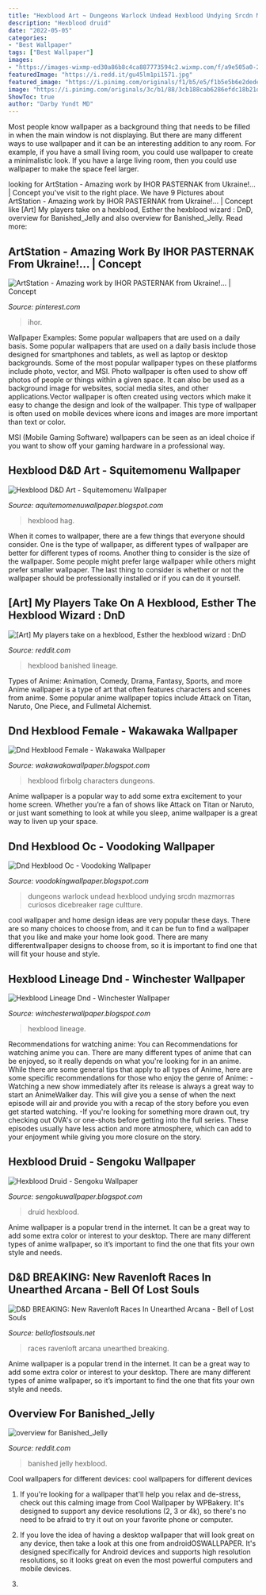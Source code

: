 ```yaml
---
title: "Hexblood Art ~ Dungeons Warlock Undead Hexblood Undying Srcdn Mazmorras Curiosos Dicebreaker Rage Cultture"
description: "Hexblood druid"
date: "2022-05-05"
categories:
- "Best Wallpaper"
tags: ["Best Wallpaper"]
images:
- "https://images-wixmp-ed30a86b8c4ca887773594c2.wixmp.com/f/a9e505a0-2079-4c7f-b9fc-f12cb99f2f1a/degcvfb-bd28edbd-41fd-4448-ae4d-3a3e64f6a2c4.png/v1/fill/w_1280,h_905,q_80,strp/hexblood_hag_by_respawn134_degcvfb-fullview.jpg?token=eyJ0eXAiOiJKV1QiLCJhbGciOiJIUzI1NiJ9.eyJzdWIiOiJ1cm46YXBwOjdlMGQxODg5ODIyNjQzNzNhNWYwZDQxNWVhMGQyNmUwIiwiaXNzIjoidXJuOmFwcDo3ZTBkMTg4OTgyMjY0MzczYTVmMGQ0MTVlYTBkMjZlMCIsIm9iaiI6W1t7ImhlaWdodCI6Ijw9OTA1IiwicGF0aCI6IlwvZlwvYTllNTA1YTAtMjA3OS00YzdmLWI5ZmMtZjEyY2I5OWYyZjFhXC9kZWdjdmZiLWJkMjhlZGJkLTQxZmQtNDQ0OC1hZTRkLTNhM2U2NGY2YTJjNC5wbmciLCJ3aWR0aCI6Ijw9MTI4MCJ9XV0sImF1ZCI6WyJ1cm46c2VydmljZTppbWFnZS5vcGVyYXRpb25zIl19.KCBzBJ5vuIZwOpapjEET14NBZm2vwkTRyI7laoJYmqk"
featuredImage: "https://i.redd.it/gu45lm1pi1571.jpg"
featured_image: "https://i.pinimg.com/originals/f1/b5/e5/f1b5e5b6e2dedeb661e95db891dd3794.png"
image: "https://i.pinimg.com/originals/3c/b1/88/3cb188cab6286efdc18b21d0c54dce57.jpg"
ShowToc: true
author: "Darby Yundt MD"
---
```



Most people know wallpaper as a background thing that needs to be filled in when the main window is not displaying. But there are many different ways to use wallpaper and it can be an interesting addition to any room. For example, if you have a small living room, you could use wallpaper to create a minimalistic look. If you have a large living room, then you could use wallpaper to make the space feel larger.

	

		
looking for ArtStation - Amazing work by IHOR PASTERNAK from Ukraine!... | Concept you've visit to the right place. We have 9 Pictures about ArtStation - Amazing work by IHOR PASTERNAK from Ukraine!... | Concept like [Art] My players take on a hexblood, Esther the hexblood wizard : DnD, overview for Banished_Jelly and also overview for Banished_Jelly. Read more:
		
    
## ArtStation - Amazing Work By IHOR PASTERNAK From Ukraine!... | Concept

<img loading=lazy src="https://i.pinimg.com/originals/3c/b1/88/3cb188cab6286efdc18b21d0c54dce57.jpg" onerror="this.onerror=null;this.src='https://tse1.mm.bing.net/th?id=OIP.1w5CLi2NRdg16uOlENLaHQHaNQ&amp;pid=15.1';" alt="ArtStation - Amazing work by IHOR PASTERNAK from Ukraine!... | Concept">

_Source: pinterest.com_

>ihor. 

	

Wallpaper Examples: Some popular wallpapers that are used on a daily basis.
Some popular wallpapers that are used on a daily basis include those designed for smartphones and tablets, as well as laptop or desktop backgrounds. Some of the most popular wallpaper types on these platforms include photo, vector, and MSI. 
Photo wallpaper is often used to show off photos of people or things within a given space. It can also be used as a background image for websites, social media sites, and other applications.Vector wallpaper is often created using vectors which make it easy to change the design and look of the wallpaper. This type of wallpaper is often used on mobile devices where icons and images are more important than text or color. 

MSI (Mobile Gaming Software) wallpapers can be seen as an ideal choice if you want to show off your gaming hardware in a professional way.

    
## Hexblood D&amp;D Art - Squitemomenu Wallpaper

<img loading=lazy src="https://images-wixmp-ed30a86b8c4ca887773594c2.wixmp.com/f/a9e505a0-2079-4c7f-b9fc-f12cb99f2f1a/degcvfb-bd28edbd-41fd-4448-ae4d-3a3e64f6a2c4.png/v1/fill/w_1280,h_905,q_80,strp/hexblood_hag_by_respawn134_degcvfb-fullview.jpg?token=eyJ0eXAiOiJKV1QiLCJhbGciOiJIUzI1NiJ9.eyJzdWIiOiJ1cm46YXBwOjdlMGQxODg5ODIyNjQzNzNhNWYwZDQxNWVhMGQyNmUwIiwiaXNzIjoidXJuOmFwcDo3ZTBkMTg4OTgyMjY0MzczYTVmMGQ0MTVlYTBkMjZlMCIsIm9iaiI6W1t7ImhlaWdodCI6Ijw9OTA1IiwicGF0aCI6IlwvZlwvYTllNTA1YTAtMjA3OS00YzdmLWI5ZmMtZjEyY2I5OWYyZjFhXC9kZWdjdmZiLWJkMjhlZGJkLTQxZmQtNDQ0OC1hZTRkLTNhM2U2NGY2YTJjNC5wbmciLCJ3aWR0aCI6Ijw9MTI4MCJ9XV0sImF1ZCI6WyJ1cm46c2VydmljZTppbWFnZS5vcGVyYXRpb25zIl19.KCBzBJ5vuIZwOpapjEET14NBZm2vwkTRyI7laoJYmqk" onerror="this.onerror=null;this.src='https://tse1.mm.bing.net/th?id=OIP.QWBRSXOukpKMgLjk-6RnXwHaFP&amp;pid=15.1';" alt="Hexblood D&amp;D Art - Squitemomenu Wallpaper">

_Source: aquitemomenuwallpaper.blogspot.com_

>hexblood hag. 

	

When it comes to wallpaper, there are a few things that everyone should consider. One is the type of wallpaper, as different types of wallpaper are better for different types of rooms. Another thing to consider is the size of the wallpaper. Some people might prefer large wallpaper while others might prefer smaller wallpaper. The last thing to consider is whether or not the wallpaper should be professionally installed or if you can do it yourself.

    
## [Art] My Players Take On A Hexblood, Esther The Hexblood Wizard : DnD

<img loading=lazy src="https://preview.redd.it/gu45lm1pi1571.jpg?auto=webp&amp;s=dc4bedeb11f8f7dbf47687cecff319f83d3edc46" onerror="this.onerror=null;this.src='https://tse1.mm.bing.net/th?id=OIP.Lo4Fg9qM9CYwxxeK-CYbgwHaKt&amp;pid=15.1';" alt="[Art] My players take on a hexblood, Esther the hexblood wizard : DnD">

_Source: reddit.com_

>hexblood banished lineage. 

	

Types of Anime: Animation, Comedy, Drama, Fantasy, Sports, and more
Anime wallpaper is a type of art that often features characters and scenes from anime. Some popular anime wallpaper topics include Attack on Titan, Naruto, One Piece, and Fullmetal Alchemist.

    
## Dnd Hexblood Female - Wakawaka Wallpaper

<img loading=lazy src="https://i.pinimg.com/originals/f1/b5/e5/f1b5e5b6e2dedeb661e95db891dd3794.png" onerror="this.onerror=null;this.src='https://tse4.mm.bing.net/th?id=OIP.N-boY_f7XoRLlv2T9A3xIAHaHw&amp;pid=15.1';" alt="Dnd Hexblood Female - Wakawaka Wallpaper">

_Source: wakawakawallpaper.blogspot.com_

>hexblood firbolg characters dungeons. 

	

Anime wallpaper is a popular way to add some extra excitement to your home screen. Whether you’re a fan of shows like Attack on Titan or Naruto, or just want something to look at while you sleep, anime wallpaper is a great way to liven up your space.

    
## Dnd Hexblood Oc - Voodoking Wallpaper

<img loading=lazy src="https://assets.dicebreaker.com/dungeons-and-dragons-art-20.jpg/BROK/resize/1200x1200&gt;/format/jpg/quality/70/dungeons-and-dragons-art-20.jpg" onerror="this.onerror=null;this.src='https://tse1.mm.bing.net/th?id=OIP.PYAGsEnYfEbUPi7eO6aXdQHaEK&amp;pid=15.1';" alt="Dnd Hexblood Oc - Voodoking Wallpaper">

_Source: voodokingwallpaper.blogspot.com_

>dungeons warlock undead hexblood undying srcdn mazmorras curiosos dicebreaker rage cultture. 

	

cool wallpaper and home design ideas are very popular these days. There are so many choices to choose from, and it can be fun to find a wallpaper that you like and make your home look good. There are many differentwallpaper designs to choose from, so it is important to find one that will fit your house and style.

    
## Hexblood Lineage Dnd - Winchester Wallpaper

<img loading=lazy src="https://lh5.googleusercontent.com/proxy/_kBnhZI_A_Wz9QZ0K3FYB_JC-oCUk6FM18cynpcuYyAs6bKemcowgcAxJA-pTOvgS638fAngMaT4VXYDTDr6FU5P7sYSNtHRePMGUIYO20x0qygk0qMEDyrndvdlpUMf7nrklLot8VYJq5_oqdKKsvAg0Sf5hKUaEpKm2W3N0NKOiH-S5hRAp8E=w1200-h630-p-k-no-nu" onerror="this.onerror=null;this.src='https://tse2.mm.bing.net/th?id=OIP.wURSQ6uz34aB2OE3idQ1ewHaD4&amp;pid=15.1';" alt="Hexblood Lineage Dnd - Winchester Wallpaper">

_Source: winchesterwallpaper.blogspot.com_

>hexblood lineage. 

	

Recommendations for watching anime: You can
Recommendations for watching anime you can. There are many different types of anime that can be enjoyed, so it really depends on what you're looking for in an anime. While there are some general tips that apply to all types of Anime, here are some specific recommendations for those who enjoy the genre of Anime: 
-Watching a new show immediately after its release is always a great way to start an AnimeWalker day. This will give you a sense of when the next episode will air and provide you with a recap of the story before you even get started watching. 
-If you're looking for something more drawn out, try checking out OVA's or one-shots before getting into the full series. These episodes usually have less action and more atmosphere, which can add to your enjoyment while giving you more closure on the story.

    
## Hexblood Druid - Sengoku Wallpaper

<img loading=lazy src="https://lh6.googleusercontent.com/proxy/EnfHKwoBvU4dE51HKEyiXgsond0LnEc80V-lrbn9PC-9o5U62gBlhEhEXFO85BgjpioyEKcxfg=w1200-h630-p-k-no-nu" onerror="this.onerror=null;this.src='https://tse2.mm.bing.net/th?id=OIP.P4keQ9MUgSW5X6L73fzsMgHaD4&amp;pid=15.1';" alt="Hexblood Druid - Sengoku Wallpaper">

_Source: sengokuwallpaper.blogspot.com_

>druid hexblood. 

	

Anime wallpaper is a popular trend in the internet. It can be a great way to add some extra color or interest to your desktop. There are many different types of anime wallpaper, so it’s important to find the one that fits your own style and needs.

    
## D&amp;D BREAKING: New Ravenloft Races In Unearthed Arcana - Bell Of Lost Souls

<img loading=lazy src="https://www.belloflostsouls.net/wp-content/uploads/2021/01/night-hag.jpeg" onerror="this.onerror=null;this.src='https://tse1.mm.bing.net/th?id=OIP.PJSN5AYppzaqSnRIFjDDGAHaIg&amp;pid=15.1';" alt="D&amp;D BREAKING: New Ravenloft Races In Unearthed Arcana - Bell of Lost Souls">

_Source: belloflostsouls.net_

>races ravenloft arcana unearthed breaking. 

	

Anime wallpaper is a popular trend in the internet. It can be a great way to add some extra color or interest to your desktop. There are many different types of anime wallpaper, so it’s important to find the one that fits your own style and needs.

    
## Overview For Banished_Jelly

<img loading=lazy src="https://i.redd.it/gu45lm1pi1571.jpg" onerror="this.onerror=null;this.src='https://tse2.mm.bing.net/th?id=OIP.0bXbBZtAw_ZGdMl1EO-8RwHaKt&amp;pid=15.1';" alt="overview for Banished_Jelly">

_Source: reddit.com_

>banished jelly hexblood. 

	

Cool wallpapers for different devices:
cool wallpapers for different devices 

1. If you're looking for a wallpaper that'll help you relax and de-stress, check out this calming image from Cool Wallpaper by WPBakery. It's designed to support any device resolutions (2, 3 or 4k), so there's no need to be afraid to try it out on your favorite phone or computer.

2. If you love the idea of having a desktop wallpaper that will look great on any device, then take a look at this one from androidOSWALLPAPER. It's designed specifically for Android devices and supports high resolution resolutions, so it looks great on even the most powerful computers and mobile devices.

3.

